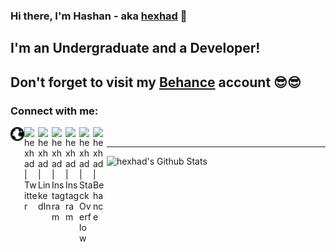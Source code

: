 ### Hi there, I'm Hashan - aka [hexhad][website] 👋

## I'm an Undergraduate and a Developer!

## Don't forget to visit my [Behance][Behance] account 😎😎
### Connect with me:

[<img align="left" alt="hexhad" width="22px" src="https://raw.githubusercontent.com/iconic/open-iconic/master/svg/globe.svg" />][website]
[<img align="left" alt="hexhad | Twitter" width="22px" src="https://cdn.jsdelivr.net/npm/simple-icons@v3/icons/twitter.svg" />][twitter]
[<img align="left" alt="hexhad | LinkedIn" width="22px" src="https://cdn.jsdelivr.net/npm/simple-icons@v3/icons/linkedin.svg" />][linkedin]
[<img align="left" alt="hexhad | Instagram" width="22px" src="https://cdn.jsdelivr.net/npm/simple-icons@v3/icons/instagram.svg" />][instagram]
[<img align="left" alt="hexhad | Instagram" width="22px" src="https://cdn.jsdelivr.net/npm/simple-icons@3.4.0/icons/facebook.svg" />][facebook]
[<img align="left" alt="hexhad | StackOverflow" width="22px" src="https://cdn.jsdelivr.net/npm/simple-icons@3.4.0/icons/stackoverflow.svg" />][soverflow]
[<img align="left" alt="hexhad | Behance" width="22px" src="https://cdn.jsdelivr.net/npm/simple-icons@3.4.0/icons/behance.svg" />][bha]

<br/>
<hr>
<img align="left" alt="hexhad's Github Stats" src="https://github-readme-stats.vercel.app/api?username=hexhad&show_icons=true&hide_border=true" />

[website]: https://hexhad.github.io/
[twitter]: https://twitter.com/typodots
[instagram]: https://instagram.com/hexhad
[facebook]: https://fb.com/hashandharmapriya
[linkedin]: https://linkedin.com/in/hashandharmapriya
[soverflow]: https://stackoverflow.com/users/12635249/hexhad
[bha]: https://www.behance.net/hexhad
[Behance]: https://www.behance.net/hexhad
